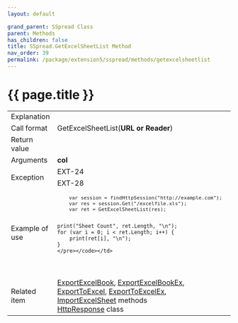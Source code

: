 ```yaml
---
layout: default

grand_parent: SSpread Class
parent: Methods
has_children: false
title: SSpread.GetExcelSheetList Method
nav_order: 39
permalink: /package/extension5/sspread/methods/getexcelsheetlist
---
```

# {{ page.title }}

<table>
  <tr>
    <td>Explanation</td>
    <td colspan="2"></td>
  </tr>
  <tr>
    <td>Call format</td>
    <td colspan="2">GetExcelSheetList(<b>URL or Reader</b>)</td>
  </tr>
  <tr>
    <td>Return value</td>
    <td colspan="2"></td>
  </tr>  
  <tr>
    <td>Arguments</td>
    <td><b>col</b></td>
    <td></td>
  </tr>
  <tr>
    <td rowspan="2">Exception</td>
    <td>EXT-24</td>
    <td></td>
  </tr>
  <tr>
    <td>EXT-28</td>
    <td></td>
  </tr>
  <tr>
    <td>Example of use</td>
    <td colspan="2"><code><pre>
    var session = findHttpSession("http://example.com");
    var res = session.Get("/excelfile.xls");
    var ret = GetExcelSheetList(res);
    
    print("Sheet Count", ret.Length, "\n");
    for (var i = 0; i < ret.Length; i++) {
        print(ret[i], "\n");
    }
    </pre></code></td>
  </tr>
  <tr>
    <td>Related item</td>
    <td colspan="2"><a href="/package/extension5/sspread/methods/exportexcelbook">ExportExcelBook</a>, <a href="/package/extension5/sspread/methods/exportexcelbookex">ExportExcelBookEx</a>, <a href="/package/extension5/sspread/methods/exporttoexcel">ExportToExcel</a>, <a href="/package/extension5/sspread/methods/exporttoexcelex">ExportToExcelEx</a>, <a href="/package/extension5/sspread/methods/importexcelsheet">ImportExcelSheet</a> methods<br><a href="/package/httppackage/httpresponse">HttpResponse</a> class</td>
  </tr>
</table>
